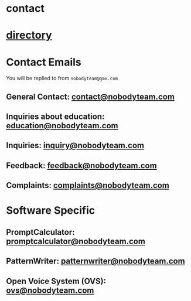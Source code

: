 # contact
# [directory](https://nobodyteam.com)

# Contact Emails

You will be replied to from `nobodyteam@gmx.com`

## General Contact: [contact@nobodyteam.com](mailto:contact@nobodyteam.com)

## Inquiries about education: [education@nobodyteam.com](mailto:education@nobodyteam.com)

## Inquiries: [inquiry@nobodyteam.com](mailto:inquiry@nobodyteam.com)

## Feedback: [feedback@nobodyteam.com](mailto:feedback@nobodyteam.com)

## Complaints: [complaints@nobodyteam.com](mailto:complaints@nobodyteam.com)

# Software Specific

## PromptCalculator: [promptcalculator@nobodyteam.com](mailto:promptcalculator@nobodyteam.com)

## PatternWriter: [patternwriter@nobodyteam.com](mailto:patternwriter@nobodyteam.com)

## Open Voice System (OVS): [ovs@nobodyteam.com](mailto:ovs@nobodyteam.com)
